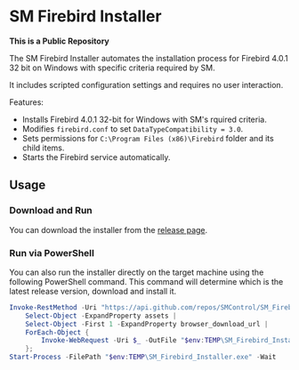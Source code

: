 # SM Firebird Installer

**This is a Public Repository**

The SM Firebird Installer automates the installation process for Firebird 4.0.1 32 bit on Windows with specific criteria required by SM.

It includes scripted configuration settings and requires no user interaction.

Features:
- Installs Firebird 4.0.1 32-bit for Windows with SM's rquired criteria.
- Modifies `firebird.conf` to set `DataTypeCompatibility = 3.0`.
- Sets permissions for `C:\Program Files (x86)\Firebird` folder and its child items.
- Starts the Firebird service automatically.

## Usage

### Download and Run

You can download the installer from the [release page](https://github.com/SMControl/SM_Firebird_Installer/releases).

### Run via PowerShell

You can also run the installer directly on the target machine using the following PowerShell command.
This command will determine which is the latest release version, download and install it.

```powershell
Invoke-RestMethod -Uri "https://api.github.com/repos/SMControl/SM_Firebird_Installer/releases/latest" | 
    Select-Object -ExpandProperty assets | 
    Select-Object -First 1 -ExpandProperty browser_download_url | 
    ForEach-Object { 
        Invoke-WebRequest -Uri $_ -OutFile "$env:TEMP\SM_Firebird_Installer.exe" 
    }; 
Start-Process -FilePath "$env:TEMP\SM_Firebird_Installer.exe" -Wait
